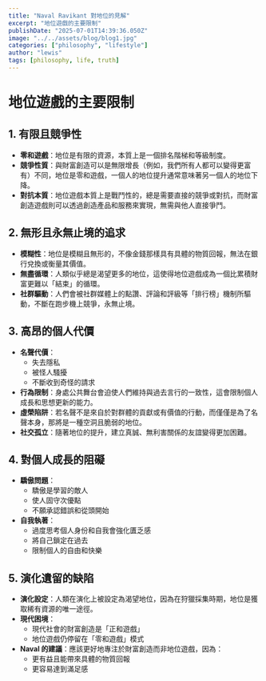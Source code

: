 ```yaml
---
title: "Naval Ravikant 對地位的見解"
excerpt: "地位遊戲的主要限制"
publishDate: "2025-07-01T14:39:36.050Z"
image: "../../assets/blog/blog1.jpg"
categories: ["philosophy", "lifestyle"]
author: "lewis"
tags: [philosophy, life, truth]
---
```


# 地位遊戲的主要限制

## 1. 有限且競爭性

- **零和遊戲**：地位是有限的資源，本質上是一個排名階梯和等級制度。
- **競爭性質**：與財富創造可以是無限增長（例如，我們所有人都可以變得更富有）不同，地位是零和遊戲，一個人的地位提升通常意味著另一個人的地位下降。
- **對抗本質**：地位遊戲本質上是戰鬥性的，總是需要直接的競爭或對抗，而財富創造遊戲則可以透過創造產品和服務來實現，無需與他人直接爭鬥。

## 2. 無形且永無止境的追求

- **模糊性**：地位是模糊且無形的，不像金錢那樣具有具體的物質回報，無法在銀行兌換或衡量其價值。
- **無盡循環**：人類似乎總是渴望更多的地位，這使得地位遊戲成為一個比累積財富更難以「結束」的循環。
- **社群驅動**：人們會被社群媒體上的點讚、評論和評級等「排行榜」機制所驅動，不斷在跑步機上競爭，永無止境。

## 3. 高昂的個人代價

- **名聲代價**：
  - 失去隱私
  - 被怪人騷擾
  - 不斷收到奇怪的請求
- **行為限制**：身處公共舞台會迫使人們維持與過去言行的一致性，這會限制個人成長和思想更新的能力。
- **虛榮陷阱**：若名聲不是來自於對群體的貢獻或有價值的行動，而僅僅是為了名聲本身，那將是一種空洞且脆弱的地位。
- **社交孤立**：隨著地位的提升，建立真誠、無利害關係的友誼變得更加困難。

## 4. 對個人成長的阻礙

- **驕傲問題**：
  - 驕傲是學習的敵人
  - 使人固守次優點
  - 不願承認錯誤和從頭開始
- **自我執著**：
  - 過度思考個人身份和自我會強化匱乏感
  - 將自己鎖定在過去
  - 限制個人的自由和快樂

## 5. 演化遺留的缺陷

- **演化設定**：人類在演化上被設定為渴望地位，因為在狩獵採集時期，地位是獲取稀有資源的唯一途徑。
- **現代困境**：
  - 現代社會的財富創造是「正和遊戲」
  - 地位遊戲仍停留在「零和遊戲」模式
- **Naval 的建議**：應該更好地專注於財富創造而非地位遊戲，因為：
  - 更有益且能帶來具體的物質回報
  - 更容易達到滿足感